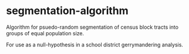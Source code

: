 # segmentation-algorithm

Algorithm for psuedo-random segmentation of census block tracts into groups of equal population size. 

For use as a null-hypothesis in a school district gerrymandering analysis. 
